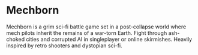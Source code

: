 # Mechborn
Mechborn is a grim sci-fi battle game set in a post-collapse world where mech pilots inherit the remains of a war-torn Earth. Fight through ash-choked cities and corrupted AI in singleplayer or online skirmishes. Heavily inspired by retro shooters and dystopian sci-fi.
